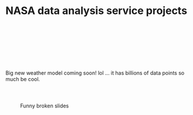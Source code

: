 # NASA data analysis service projects

<figure><img src=".gitbook/assets/image (185).png" alt=""><figcaption></figcaption></figure>



<figure><img src=".gitbook/assets/image (186).png" alt=""><figcaption></figcaption></figure>

<figure><img src=".gitbook/assets/image (187).png" alt=""><figcaption></figcaption></figure>

<figure><img src=".gitbook/assets/image (213).png" alt=""><figcaption></figcaption></figure>

<figure><img src=".gitbook/assets/image (188).png" alt=""><figcaption></figcaption></figure>

<figure><img src=".gitbook/assets/image (189).png" alt=""><figcaption></figcaption></figure>

<figure><img src=".gitbook/assets/image (190).png" alt=""><figcaption></figcaption></figure>

<figure><img src=".gitbook/assets/image (191).png" alt=""><figcaption></figcaption></figure>

<figure><img src=".gitbook/assets/image (192).png" alt=""><figcaption></figcaption></figure>

Big new weather model coming soon! lol ... it has billions of data points so much be cool.



<figure><img src=".gitbook/assets/image (193).png" alt=""><figcaption></figcaption></figure>

<figure><img src=".gitbook/assets/image (194).png" alt=""><figcaption></figcaption></figure>

<figure><img src=".gitbook/assets/image (195).png" alt=""><figcaption><p>Funny broken slides</p></figcaption></figure>

<figure><img src=".gitbook/assets/image (196).png" alt=""><figcaption></figcaption></figure>

<figure><img src=".gitbook/assets/image (197).png" alt=""><figcaption></figcaption></figure>

<figure><img src=".gitbook/assets/image (198).png" alt=""><figcaption></figcaption></figure>



<figure><img src=".gitbook/assets/image (199).png" alt=""><figcaption></figcaption></figure>



<figure><img src=".gitbook/assets/image (200).png" alt=""><figcaption></figcaption></figure>



<figure><img src=".gitbook/assets/image (201).png" alt=""><figcaption></figcaption></figure>





<figure><img src=".gitbook/assets/image (202).png" alt=""><figcaption></figcaption></figure>





<figure><img src=".gitbook/assets/image (203).png" alt=""><figcaption></figcaption></figure>





<figure><img src=".gitbook/assets/image (204).png" alt=""><figcaption></figcaption></figure>





<figure><img src=".gitbook/assets/image (205).png" alt=""><figcaption></figcaption></figure>



<figure><img src=".gitbook/assets/image (206).png" alt=""><figcaption></figcaption></figure>



<figure><img src=".gitbook/assets/image (207).png" alt=""><figcaption></figcaption></figure>







<figure><img src=".gitbook/assets/image (208).png" alt=""><figcaption></figcaption></figure>



<figure><img src=".gitbook/assets/image (209).png" alt=""><figcaption></figcaption></figure>



<figure><img src=".gitbook/assets/image (210).png" alt=""><figcaption></figcaption></figure>

<figure><img src=".gitbook/assets/image (211).png" alt=""><figcaption></figcaption></figure>





<figure><img src=".gitbook/assets/image (212).png" alt=""><figcaption></figcaption></figure>
